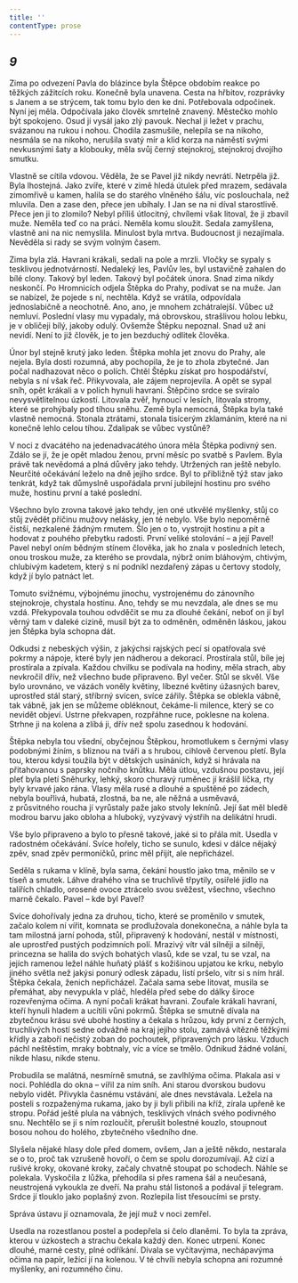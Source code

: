 ```yaml
---
title: ''
contentType: prose
---
```


<section>

## _9_

Zima po odvezení Pavla do blázince byla Štěpce obdobím reakce po těžkých zážitcích roku. Konečně byla unavena. Cesta na hřbitov, rozprávky s Janem a se strýcem, tak tomu bylo den ke dni. Potřebovala odpočinek. Nyní jej měla. Odpočívala jako člověk smrtelně znavený. Městečko mohlo být spokojeno. Osud ji vysál jako zlý pavouk. Nechal ji ležet v prachu, svázanou na rukou i nohou. Chodila zasmušile, nelepila se na nikoho, nesmála se na nikoho, nerušila svatý mír a klid korza na náměstí svými nevkusnými šaty a klobouky, měla svůj černý stejnokroj, stejnokroj dvojího smutku.

Vlastně se cítila vdovou. Věděla, že se Pavel již nikdy nevrátí. Netrpěla již. Byla lhostejná. Jako zvíře, které v zimě hledá útulek před mrazem, sedávala zimomřivě u kamen, halila se do starého vlněného šálu, víc poslouchala, než mluvila. Den a zase den, přece jen ubíhaly. I Jan se na ni díval starostlivě. Přece jen ji to zlomilo? Nebyl příliš útlocitný, chvílemi však litoval, že ji zbavil muže. Neměla teď co na práci. Neměla komu sloužit. Sedala zamyšlena, vlastně ani na nic nemyslila. Minulost byla mrtva. Budoucnost ji nezajímala. Nevěděla si rady se svým volným časem.

Zima byla zlá. Havrani krákali, sedali na pole a mrzli. Vločky se sypaly s tesklivou jednotvárností. Nedaleký les, Pavlův les, byl ustavičně zahalen do bílé clony. Takový byl leden. Takový byl počátek února. Snad zima nikdy neskončí. Po Hromnicích odjela Štěpka do Prahy, podívat se na muže. Jan se nabízel, že pojede s ní, nechtěla. Když se vrátila, odpovídala jednoslabičně a neochotně. Ano, ano, je mnohem zchátralejší. Vůbec už nemluví. Poslední vlasy mu vypadaly, má obrovskou, strašlivou holou lebku, je v obličeji bílý, jakoby odulý. Ovšemže Štěpku nepoznal. Snad už ani nevidí. Není to již člověk, je to jen bezduchý odlitek člověka.

Únor byl stejně krutý jako leden. Štěpka mohla jet znovu do Prahy, ale nejela. Byla dosti rozumná, aby pochopila, že je to zhola zbytečné. Jan počal nadhazovat něco o polích. Chtěl Štěpku získat pro hospodářství, nebyla s ní však řeč. Přikyvovala, ale zájem neprojevila. A opět se sypal sníh, opět krákali a v polích hynuli havrani. Štěpčino srdce se svíralo nevysvětlitelnou úzkostí. Litovala zvěř, hynoucí v lesích, litovala stromy, které se prohýbaly pod tíhou sněhu. Země byla nemocná, Štěpka byla také vlastně nemocná. Stonala ztrátami, stonala tisícerým zklamáním, které na ni konečně lehlo celou tíhou. Zdalipak se vůbec vystůně?

V noci z dvacátého na jedenadvacátého února měla Štěpka podivný sen. Zdálo se jí, že je opět mladou ženou, první měsíc po svatbě s Pavlem. Byla právě tak nevědomá a plná důvěry jako tehdy. Utržených ran ještě nebylo. Neurčité očekávání leželo na dně jejího srdce. Byl to přibližně týž stav jako tenkrát, když tak důmyslně uspořádala první jubilejní hostinu pro svého muže, hostinu první a také poslední.

Všechno bylo zrovna takové jako tehdy, jen oné utkvělé myšlenky, stůj co stůj zvědět příčinu mužovy nelásky, jen té nebylo. Vše bylo nepoměrně čistší, nezkalené žádným rmutem. Šlo jen o to, vystrojit hostinu a pít a hodovat z pouhého přebytku radosti. První veliké stolování – a její Pavel! Pavel nebyl oním bědným stínem člověka, jak ho znala v posledních letech, onou troskou muže, za kterého se provdala, nýbrž oním bláhovým, chtivým, chlubivým kadetem, který s ní podnikl nezdařený zápas u čertovy stodoly, když jí bylo patnáct let.

Tomuto svižnému, výbojnému jinochu, vystrojenému do zánovního stejnokroje, chystala hostinu. Ano, tehdy se mu nevzdala, ale dnes se mu vzdá. Překypovala touhou odvděčit se mu za dlouhé čekání, neboť on jí byl věrný tam v daleké cizině, musil být za to odměněn, odměněn láskou, jakou jen Štěpka byla schopna dát.

Odkudsi z nebeských výšin, z jakýchsi rajských pecí si opatřovala své pokrmy a nápoje, které byly jen nádherou a dekorací. Prostírala stůl, bíle jej prostírala a zpívala. Každou chvilku se podívala na hodiny, měla strach, aby nevkročil dřív, než všechno bude připraveno. Byl večer. Stůl se skvěl. Vše bylo urovnáno, ve vázách voněly květiny, líbezné květiny úžasných barev, uprostřed stál starý, stříbrný svícen, svíce zářily. Štěpka se oblekla vábně, tak vábně, jak jen se můžeme obléknout, čekáme-li milence, který se co nevidět objeví. Ustrne překvapen, rozpřáhne ruce, poklesne na kolena. Strhne ji na kolena a zlíbá ji, dřív než spolu zasednou k hodování.

Štěpka nebyla tou všední, obyčejnou Štěpkou, hromotlukem s černými vlasy podobnými žíním, s bliznou na tváři a s hrubou, cihlově červenou pletí. Byla tou, kterou kdysi toužila být v dětských usínáních, když si hrávala na přitahovanou s paprsky nočního knůtku. Měla útlou, vzdušnou postavu, její pleť byla pletí Sněhurky, lehký, skoro churavý ruměnec jí krášlil líčka, rty byly krvavé jako rána. Vlasy měla rusé a dlouhé a spuštěné po zádech, nebyla bouřlivá, hubatá, zlostná, ba ne, ale něžná a usměvavá, z průsvitného roucha jí vyrůstaly paže jako stvoly leknínů. Její šat měl bledě modrou barvu jako obloha a hluboký, vyzývavý výstřih na delikátní hrudi.

Vše bylo připraveno a bylo to přesně takové, jaké si to přála mít. Usedla v radostném očekávání. Svíce hořely, ticho se sunulo, kdesi v dálce nějaký zpěv, snad zpěv permoníčků, princ měl přijít, ale nepřicházel.

Seděla s rukama v klíně, byla sama, čekání houstlo jako tma, měnilo se v tíseň a smutek. Láhve drahého vína se truchlivě třpytily, osiřelé jídlo na talířích chladlo, orosené ovoce ztrácelo svou svěžest, všechno, všechno marně čekalo. Pavel – kde byl Pavel?

Svíce dohořívaly jedna za druhou, ticho, které se proměnilo v smutek, začalo kolem ní vířit, komnata se prodlužovala donekonečna, a náhle byla ta tam milostná jarní pohoda, stůl, připravený k hodování, nestál v místnosti, ale uprostřed pustých podzimních polí. Mrazivý vítr vál silněji a silněji, princezna se halila do svých bohatých vlasů, kde se vzal, tu se vzal, na jejích ramenou ležel náhle huňatý plášť s kožišinou upjatou ke krku, nebylo jiného světla než jakýsi ponurý odlesk západu, listí pršelo, vítr si s ním hrál. Štěpka čekala, ženich nepřicházel. Začala sama sebe litovat, musila se přemáhat, aby nevypukla v pláč, hleděla před sebe do dálky široce rozevřenýma očima. A nyní počali krákat havrani. Zoufale krákali havrani, kteří hynuli hladem a ucítili vůni pokrmů. Štěpka se smutně dívala na zbytečnou krásu své ubohé hostiny a čekala s hrůzou, kdy první z černých, truchlivých hostí sedne odvážně na kraj jejího stolu, zamává vítězně těžkými křídly a zaboří nečistý zoban do pochoutek, připravených pro lásku. Vzduch páchl neštěstím, mraky bobtnaly, víc a více se tmělo. Odnikud žádné volání, nikde hlasu, nikde stenu.

Probudila se malátná, nesmírně smutná, se zavlhlýma očima. Plakala asi v noci. Pohlédla do okna – vířil za ním sníh. Ani starou dvorskou budovu nebylo vidět. Přivykla časnému vstávání, ale dnes nevstávala. Ležela na posteli s rozpaženýma rukama, jako by ji byli přibili na kříž, zírala upřeně ke stropu. Pořád ještě plula na vábných, tesklivých vlnách svého podivného snu. Nechtělo se jí s ním rozloučit, přerušit bolestné kouzlo, stoupnout bosou nohou do holého, zbytečného všedního dne.

Slyšela nějaké hlasy dole před domem, ovšem, Jan a ještě někdo, nestarala se o to, proč tak vzrušeně hovoří, o čem se spolu dorozumívají. Až cizí a rušivé kroky, okované kroky, začaly chvatně stoupat po schodech. Náhle se polekala. Vyskočila z lůžka, přehodila si přes ramena šál a neučesaná, neustrojená vykoukla ze dveří. Na prahu stál listonoš a podával jí telegram. Srdce jí tlouklo jako poplašný zvon. Rozlepila list třesoucími se prsty.

Správa ústavu jí oznamovala, že její muž v noci zemřel.

Usedla na rozestlanou postel a podepřela si čelo dlaněmi. To byla ta zpráva, kterou v úzkostech a strachu čekala každý den. Konec utrpení. Konec dlouhé, marné cesty, plné odříkání. Dívala se vyčítavýma, nechápavýma očima na papír, ležící jí na kolenou. V té chvíli nebyla schopna ani rozumné myšlenky, ani rozumného činu.

</section>
